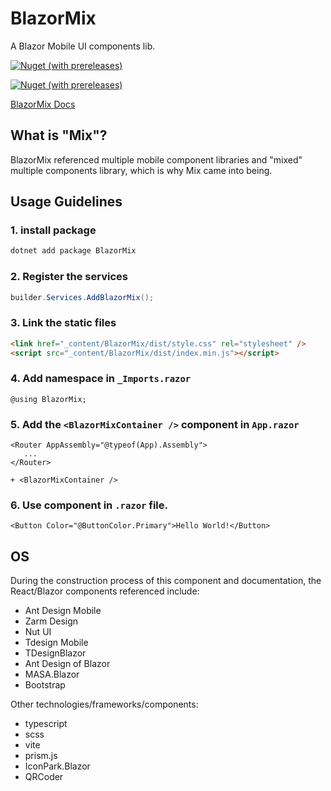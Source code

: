 # BlazorMix
A Blazor Mobile UI components lib.

[![Nuget (with prereleases)](https://img.shields.io/nuget/vpre/BlazorMix)](https://www.nuget.org/packages/BlazorMix/)

[![Nuget (with prereleases)](https://img.shields.io/nuget/vpre/BlazorMix.Core)](https://www.nuget.org/packages/BlazorMix.Core/)

[BlazorMix Docs](https://blazormix.com/)


## What is "Mix"?

BlazorMix referenced multiple mobile component libraries and "mixed" multiple components library, which is why Mix came into being.


## Usage Guidelines

### 1. install package

```bash
dotnet add package BlazorMix
```

### 2. Register the services 

```csharp
builder.Services.AddBlazorMix();
```

### 3. Link the static files

```html
<link href="_content/BlazorMix/dist/style.css" rel="stylesheet" />
<script src="_content/BlazorMix/dist/index.min.js"></script>
```

###  4. Add namespace in `_Imports.razor`

```razor
@using BlazorMix;
```


### 5. Add the `<BlazorMixContainer />`  component in `App.razor`

```razor
<Router AppAssembly="@typeof(App).Assembly">
   ...
</Router>

+ <BlazorMixContainer />
```

### 6. Use component in `.razor` file.
```razor
<Button Color="@ButtonColor.Primary">Hello World!</Button>
```

## OS
During the construction process of this component and documentation, the React/Blazor components referenced include:

*   Ant Design Mobile
*   Zarm Design
*   Nut UI
*   Tdesign Mobile
*   TDesignBlazor
*   Ant Design of Blazor
*   MASA.Blazor
*   Bootstrap

Other technologies/frameworks/components:

*   typescript
*   scss
*   vite
*   prism.js
*   IconPark.Blazor
*   QRCoder
